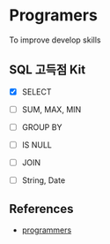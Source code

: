 # Programers

To improve develop skills

## SQL 고득점 Kit

- [x] SELECT
- [ ] SUM, MAX, MIN
- [ ] GROUP BY
- [ ] IS NULL
- [ ] JOIN
- [ ] String, Date


## References
- [programmers](https://programmers.co.kr)
